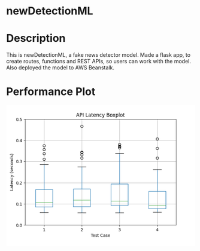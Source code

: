 # newDetectionML

# Description

This is newDetectionML, a fake news detector model. Made a flask app, to create routes, functions and REST APIs, so users can work with the model. Also deployed the model to AWS Beanstalk.

# Performance Plot

![Latency Boxplot](latency_boxplot.png)



